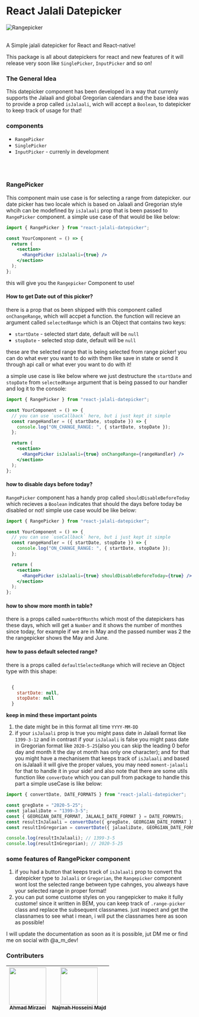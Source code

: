 # React Jalali Datepicker

![Rangepicker](https://github.com/a-m-dev/react-jalali-datepicker/blob/master/src/img/jalali.png)

<br />
A Simple jalali datepicker for React and React-native!

This package is all about datepickers for react and new features of it will release very soon like `SinglePicker`, `InputPicker` and so on!

### The General Idea

This datepicker component has been developed in a way that currenly supports the Jalaali and global Gregorian calendars and the base idea was to provide a prop called `isJalaali`, wich will accept a `Boolean`, to datepicker to keep track of usage for that!

### components

- `RangePicker`
- `SinglePicker`
- `InputPicker` - currenly in development

<br />
<br />

### RangePicker

This component main use case is for selecting a range from datepicker. our date picker has two locale which is based on Jalaali and Gregorian style whcih can be modefined by `isJalaali` prop that is been passed to `RangePicker` component. a simple use case of that would be like below:

```jsx
import { RangePicker } from "react-jalali-datepicker";

const YourComponent = () => {
  return (
    <section>
      <RangePicker isJalaali={true} />
    </section>
  );
};
```

this will give you the `Rangepicker` Component to use!

#### How to get Date out of this picker?

there is a prop that os been shipped with this component called `onChangeRange`, which will accpet a function. the function will recieve an argument called `selectedRange` which is an Object that contains two keys:

- `startDate` - selected start date, default will be `null`
- `stopDate` - selected stop date, default will be `null`

these are the selected range that is being selected from range picker! you can do what ever you want to do with them like save in state or send it through api call or what ever you want to do with it!

a simple use case is like below where we just destructure the `startDate` and `stopDate` from `selectedRange` argument that is being passed to our handler and log it to the console:

```jsx
import { RangePicker } from "react-jalali-datepicker";

const YourComponent = () => {
  // you can use `useCallback` here, but i just kept it simple
  const rangeHandler = ({ startDate, stopDate }) => {
    console.log("ON_CHANGE_RANGE: ", { startDate, stopDate });
  };

  return (
    <section>
      <RangePicker isJalaali={true} onChangeRange={rangeHandler} />
    </section>
  );
};
```

#### how to disable days before today?

`RangePicker` component has a handy prop called `shouldDisableBeforeToday` which recieves a `Boolean` indicates that should the days before today be disabled or not! simple use case would be like below:

```jsx
import { RangePicker } from "react-jalali-datepicker";

const YourComponent = () => {
  // you can use `useCallback` here, but i just kept it simple
  const rangeHandler = ({ startDate, stopDate }) => {
    console.log("ON_CHANGE_RANGE: ", { startDate, stopDate });
  };

  return (
    <section>
      <RangePicker isJalaali={true} shouldDisableBeforeToday={true} />
    </section>
  );
};
```

#### how to show more month in table?

there is a props called `numberOfMonths` which most of the datepickers has these days, which will get a `Number` and it shows the number of monthes since today, for example if we are in May and the passed number was 2 the the rangepicker shows the May and June.

#### how to pass default selected range?

there is a props called `defaultSelectedRange` which will recieve an Object type with this shape:

```javascript

  {
    startDate: null,
    stopDate: null
  }

```

**keep in mind these important points**

1.  the date might be in this format all time `YYYY-MM-DD`
2.  if your `isJalaali` prop is true you might pass date in Jalaali format like `1399-3-12` and in contrast if your `isJalaali` is false you might pass date in Gregorian format like `2020-5-25`(also you can skip the leading 0 befor day and month it the day ot month has only one character); and for that you might have a mechanisem that keeps track of `isJalaali` and based on isJalaali it will give the proper values, you may need `moment-jalaali` for that to handle it in your side! and also note that there are some utils function like `converDate` which you can pull from package to handle this part a simple useCase is like below:

```js
import { convertDate, DATE_FORMATS } from "react-jalali-datepicker";

const gregDate = "2020-5-25";
const jalaaliDate = "1399-3-5";
const { GEORGIAN_DATE_FORMAT, JALAALI_DATE_FORMAT } = DATE_FORMATS;
const resultInJalaali = convertDate({ gregDate, GEORGIAN_DATE_FORMAT });
const resultInGregorian = convertDate({ jalaaliDate, GEORGIAN_DATE_FORMAT });

console.log(resultInJalaali); // 1399-3-5
console.log(resultInGregorian); // 2020-5-25
```

### some features of RangePicker component

1. if you had a button that keeps track of `isJalaali` prop to convert tha datepicker type to `Jalaali` or `Gregorian`, the `Rangepicker` component wont lost the selected range between type cahnges, you alweays have your selected range in proper format!
2. you can put some custome styles on you rangepicker to make it fully custome! since it written in BEM, you can keep track of `.range-picker` class and replace the subsequent classnames. just inspect and get the classnames to see what i mean, i will put the classnames here as soon as possible!

I will update the documentation as soon as it is possible, jut DM me or find me on social with @a_m_dev!







### Contributers

| [<img src="https://avatars1.githubusercontent.com/u/29652890?s=460&u=4eaf008b6aae70c8b7a7afa39901e0af7247644c&v=4" width="100px;"/><br /><sub><b>Ahmad Mirzaei</b></sub><br />](https://github.com/a-m-dev) | [<img src="https://avatars0.githubusercontent.com/u/40192286?s=460&v=4" width="100px;"/><br /><sub><b>Najmah Hosseini Majd</b></sub><br />](https://github.com/hosseiniMajd) |
|-------------------------------------------------------------------------------------------------------------------------------------------------------------------------------------------------------------|------------------------------------------------------------------------------------------------------------------------------------------------------------------------------|
